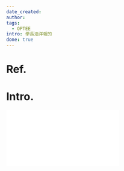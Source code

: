 ```yaml
---
date_created: 
author: 
tags:
  - OPTEE
intro: 學長浩洋報的
done: true
---
```


# Ref.


# Intro.
![](CURE-A%20Security%20Architecture%20with%20CUstomizable%20and%20Resilient%20Enclaves%20.pdf)